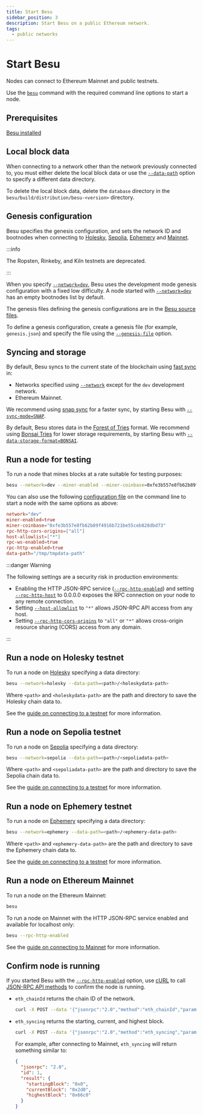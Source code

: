 ```yaml
---
title: Start Besu
sidebar_position: 3
description: Start Besu on a public Ethereum network.
tags:
  - public networks
---
```


# Start Besu

Nodes can connect to Ethereum Mainnet and public testnets.

Use the [`besu`](../reference/cli/options.md) command with the required command line options to start a node.

## Prerequisites

[Besu installed](install/binary-distribution.md)

## Local block data

When connecting to a network other than the network previously connected to, you must either delete the local block data or use the [`--data-path`](../reference/cli/options.md#data-path) option to specify a different data directory.

To delete the local block data, delete the `database` directory in the `besu/build/distribution/besu-<version>` directory.

## Genesis configuration

Besu specifies the genesis configuration, and sets the network ID and bootnodes when connecting to [Holesky](#run-a-node-on-holesky-testnet), [Sepolia](#run-a-node-on-sepolia-testnet), [Ephemery](#run-a-node-on-ephemery-testnet) and [Mainnet](#run-a-node-on-ethereum-mainnet).

:::info

The Ropsten, Rinkeby, and Kiln testnets are deprecated.

:::

When you specify [`--network=dev`](../reference/cli/options.md#network), Besu uses the development mode genesis configuration with a fixed low difficulty. A node started with [`--network=dev`](../reference/cli/options.md#network) has an empty bootnodes list by default.

The genesis files defining the genesis configurations are in the [Besu source files](https://github.com/hyperledger/besu/tree/master/config/src/main/resources).

To define a genesis configuration, create a genesis file (for example, `genesis.json`) and specify the file using the [`--genesis-file`](../reference/cli/options.md#genesis-file) option.

## Syncing and storage

By default, Besu syncs to the current state of the blockchain using [fast sync](../concepts/node-sync.md#fast-synchronization) in:

- Networks specified using [`--network`](../reference/cli/options.md#network) except for the `dev` development network.
- Ethereum Mainnet.

We recommend using [snap sync](../concepts/node-sync.md#snap-synchronization) for a faster sync, by starting Besu with [`--sync-mode=SNAP`](../reference/cli/options.md#sync-mode).

By default, Besu stores data in the [Forest of Tries](../concepts/data-storage-formats.md#forest-of-tries) format. We recommend using [Bonsai Tries](../concepts/data-storage-formats.md#bonsai-tries) for lower storage requirements, by starting Besu with [`--data-storage-format=BONSAI`](../reference/cli/options.md#data-storage-format).

## Run a node for testing

To run a node that mines blocks at a rate suitable for testing purposes:

```bash
besu --network=dev --miner-enabled --miner-coinbase=0xfe3b557e8fb62b89f4916b721be55ceb828dbd73 --rpc-http-cors-origins="all" --host-allowlist="*" --rpc-ws-enabled --rpc-http-enabled --data-path=/tmp/tmpDatdir
```

You can also use the following [configuration file](../how-to/configure-besu/index.md) on the command line to start a node with the same options as above:

```toml
network="dev"
miner-enabled=true
miner-coinbase="0xfe3b557e8fb62b89f4916b721be55ceb828dbd73"
rpc-http-cors-origins=["all"]
host-allowlist=["*"]
rpc-ws-enabled=true
rpc-http-enabled=true
data-path="/tmp/tmpdata-path"
```

:::danger Warning

The following settings are a security risk in production environments:

- Enabling the HTTP JSON-RPC service ([`--rpc-http-enabled`](../reference/cli/options.md#rpc-http-enabled)) and setting [`--rpc-http-host`](../reference/cli/options.md#rpc-http-host) to 0.0.0.0 exposes the RPC connection on your node to any remote connection.
- Setting [`--host-allowlist`](../reference/cli/options.md#host-allowlist) to `"*"` allows JSON-RPC API access from any host.
- Setting [`--rpc-http-cors-origins`](../reference/cli/options.md#rpc-http-cors-origins) to `"all"` or `"*"` allows cross-origin resource sharing (CORS) access from any domain.

:::

## Run a node on Holesky testnet

To run a node on [Holesky](https://github.com/eth-clients/holesky) specifying a data directory:

```bash
besu --network=holesky --data-path=<path>/<holeskydata-path>
```

Where `<path>` and `<holeskydata-path>` are the path and directory to save the Holesky chain data to.

See the [guide on connecting to a testnet](connect/testnet.md) for more information.

## Run a node on Sepolia testnet

To run a node on [Sepolia](https://github.com/eth-clients/sepolia) specifying a data directory:

```bash
besu --network=sepolia --data-path=<path>/<sepoliadata-path>
```

Where `<path>` and `<sepoliadata-path>` are the path and directory to save the Sepolia chain data to.

See the [guide on connecting to a testnet](connect/testnet.md) for more information.

## Run a node on Ephemery testnet

To run a node on [Ephemery](https://github.com/ephemery-testnet/ephemery-resources?tab=readme-ov-file) specifying a data directory:

```bash
besu --network=ephemery --data-path=<path>/<ephemery-data-path>
```

Where `<path>` and `<ephemery-data-path>` are the path and directory to save the Ephemery chain data to.

See the [guide on connecting to a testnet](connect/testnet.md) for more information.

## Run a node on Ethereum Mainnet

To run a node on the Ethereum Mainnet:

```bash
besu
```

To run a node on Mainnet with the HTTP JSON-RPC service enabled and available for localhost only:

```bash
besu --rpc-http-enabled
```

See the [guide on connecting to Mainnet](connect/mainnet.md) for more information.

## Confirm node is running

If you started Besu with the [`--rpc-http-enabled`](../reference/cli/options.md#rpc-http-enabled) option, use [cURL](https://curl.haxx.se/) to call [JSON-RPC API methods](../reference/api/index.md) to confirm the node is running.

- `eth_chainId` returns the chain ID of the network.

  ```bash
  curl -X POST --data '{"jsonrpc":"2.0","method":"eth_chainId","params":[],"id":1}' localhost:8545
  ```

- `eth_syncing` returns the starting, current, and highest block.

  ```bash
  curl -X POST --data '{"jsonrpc":"2.0","method":"eth_syncing","params":[],"id":1}' localhost:8545
  ```

  For example, after connecting to Mainnet, `eth_syncing` will return something similar to:

  ```json
  {
    "jsonrpc": "2.0",
    "id": 1,
    "result": {
      "startingBlock": "0x0",
      "currentBlock": "0x2d0",
      "highestBlock": "0x66c0"
    }
  }
  ```
